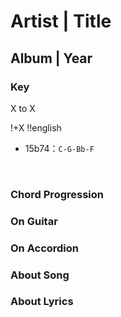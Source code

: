 # Artist | Title
## Album | Year

### Key
X to X
&nbsp;

!+X
!!english


 - 15b74：`C-G-Bb-F`  





&nbsp;&nbsp;

### Chord Progression


### On Guitar


### On Accordion

### About Song

### About Lyrics


